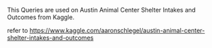 This Queries are used on Austin Animal Center Shelter Intakes and Outcomes from Kaggle.



refer to https://www.kaggle.com/aaronschlegel/austin-animal-center-shelter-intakes-and-outcomes